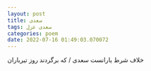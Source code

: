 ```yaml
---
layout: post
title: سعدی
tags: سعدی غزل
categories: poem
date: 2022-07-16 01:49:03.070072
---
```


خلاف شرط یارانست سعدی / که برگردند روز تیرباران